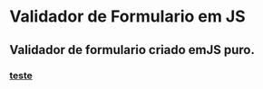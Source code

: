# Validador de Formulario em JS

<h2>Validador de formulario criado emJS puro.</h2>
 <h3><a href="https://password-validator-js.netlify.app/">teste</a></h3>
